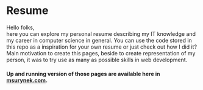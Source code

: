 # Resume
Hello folks,  
here you can explore my personal resume describing my IT knowledge and 
my career in computer science in general. You can use the code stored in this repo 
as a inspiration for your own resume or just check out how I did it?  
Main motivation to create this pages, beside to create representation of my person, it was to try use as many as possible skills in web development.

#### Up and running version of those pages are available here in [msurynek.com](http://msurynek.com).

